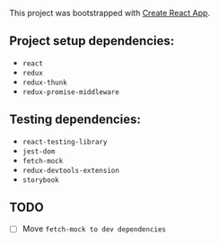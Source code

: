 This project was bootstrapped with [Create React App](https://github.com/facebookincubator/create-react-app).

## Project setup dependencies:
- `react`
- `redux`
- `redux-thunk`
- `redux-promise-middleware`

## Testing dependencies:
- `react-testing-library`
- `jest-dom`
- `fetch-mock`
- `redux-devtools-extension`
- `storybook`

## TODO
- [ ] Move `fetch-mock to dev dependencies`
